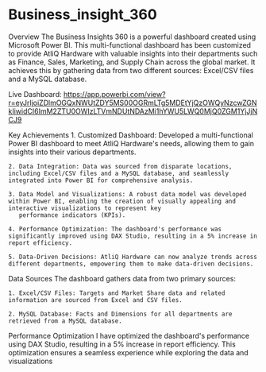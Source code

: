 # Business_insight_360
Overview
The Business Insights 360 is a powerful dashboard created using Microsoft Power BI. This multi-functional dashboard has been customized to provide AtliQ Hardware with valuable insights into their departments such as Finance, Sales, Marketing, and Supply Chain across the global market. It achieves this by gathering data from two different sources: Excel/CSV files and a MySQL database.

Live Dashboard: https://app.powerbi.com/view?r=eyJrIjoiZDlmOGQxNWUtZDY5MS00OGRmLTg5MDEtYjQzOWQyNzcwZGNkIiwidCI6ImM2ZTU0OWIzLTVmNDUtNDAzMi1hYWU5LWQ0MjQ0ZGM1YjJjNCJ9

Key Achievements
    1. Customized Dashboard: Developed a multi-functional Power BI dashboard to meet AtliQ Hardware's needs, allowing them to gain insights into their various departments.

    2. Data Integration: Data was sourced from disparate locations, including Excel/CSV files and a MySQL database, and seamlessly integrated into Power BI for comprehensive analysis.

    3. Data Model and Visualizations: A robust data model was developed within Power BI, enabling the creation of visually appealing and interactive visualizations to represent key 
       performance indicators (KPIs).

    4. Performance Optimization: The dashboard's performance was significantly improved using DAX Studio, resulting in a 5% increase in report efficiency.

    5. Data-Driven Decisions: AtliQ Hardware can now analyze trends across different departments, empowering them to make data-driven decisions.

Data Sources
The dashboard gathers data from two primary sources:

    1. Excel/CSV Files: Targets and Market Share data and related information are sourced from Excel and CSV files.

    2. MySQL Database: Facts and Dimensions for all departments are retrieved from a MySQL database.

Performance Optimization
I have optimized the dashboard's performance using DAX Studio, resulting in a 5% increase in report efficiency. This optimization ensures a seamless experience while exploring the data and visualizations
